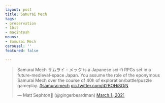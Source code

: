 ```yaml
---
layout: post
title: Samurai Mech
tags:
- preservation
- 1bit
- macintosh
nouns:
- Samurai Mech
carousel: ''
featured: false

---
```

<blockquote class="twitter-tweet"><p lang="ja" dir="ltr">Samurai Mech サムライ・メック is a Japanese sci-fi RPGs set in a future-medieval-space Japan. You assume the role of the eponymous Samurai Mech over the course of 40h of exploration/battle/puzzle gameplay. <a href="https://twitter.com/hashtag/samuraimech?src=hash&amp;ref_src=twsrc%5Etfw">#samuraimech</a> <a href="https://t.co/d2BOHi8OjN">pic.twitter.com/d2BOHi8OjN</a></p>&mdash; Matt Sephton🎴 (@gingerbeardman) <a href="https://twitter.com/gingerbeardman/status/1366379129306836995?ref_src=twsrc%5Etfw">March 1, 2021</a></blockquote> <script async src="https://platform.twitter.com/widgets.js" charset="utf-8"></script>

